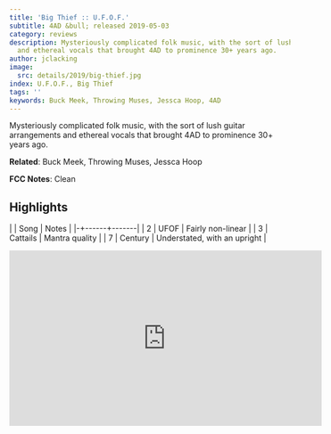 ```yaml
---
title: 'Big Thief :: U.F.O.F.'
subtitle: 4AD &bull; released 2019-05-03
category: reviews
description: Mysteriously complicated folk music, with the sort of lush guitar arrangements
  and ethereal vocals that brought 4AD to prominence 30+ years ago.
author: jclacking
image:
  src: details/2019/big-thief.jpg
index: U.F.O.F., Big Thief
tags: ''
keywords: Buck Meek, Throwing Muses, Jessca Hoop, 4AD
---
```

Mysteriously complicated folk music, with the sort of lush guitar arrangements and ethereal vocals that brought 4AD to prominence 30+ years ago.<!--more-->

**Related**: Buck Meek, Throwing Muses, Jessca Hoop

**FCC Notes**: Clean

## Highlights

| | Song | Notes |
|-+------+-------|
| 2 | UFOF | Fairly non-linear |
| 3 | Cattails | Mantra quality |
| 7 | Century | Understated, with an upright |

<div class="tlo-detail-video"><iframe width="560" height="315" src="https://www.youtube.com/embed/yXbq_6l7fmI" frameborder="0" allow="autoplay; encrypted-media" allowfullscreen></iframe></div>

